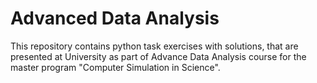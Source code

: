 # Advanced Data Analysis

This repository contains python task exercises with solutions, that are presented at University as part of Advance Data Analysis course for the master program "Computer Simulation in Science".

